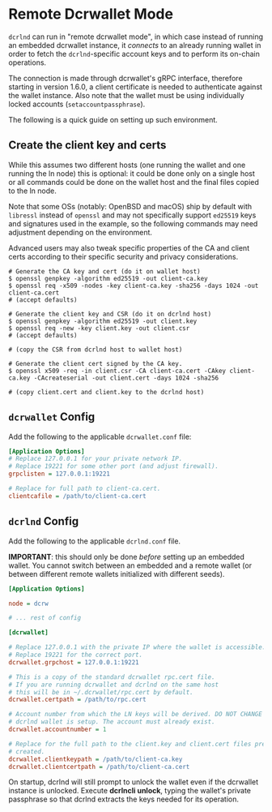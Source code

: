 # Remote Dcrwallet Mode

`dcrlnd` can run in "remote dcrwallet mode", in which case instead of running an
embedded dcrwallet instance, it _connects_ to an already running wallet in order
to fetch the `dcrlnd`-specific account keys and to perform its on-chain operations.

The connection is made through dcrwallet's gRPC interface, therefore starting in
version 1.6.0, a client certificate is needed to authenticate against the
wallet instance. Also note that the wallet must be using individually locked
accounts (`setaccountpassphrase`).

The following is a quick guide on setting up such environment.

## Create the client key and certs

While this assumes two different hosts (one running the wallet and one running
the ln node) this is optional: it could be done only on a single host or all
commands could be done on the wallet host and the final files copied to the ln
node.

Note that some OSs (notably: OpenBSD and macOS) ship by default with `libressl`
instead of `openssl` and may not specifically support `ed25519` keys and
signatures used in the example, so the following commands may need adjustment
depending on the environment.

Advanced users may also tweak specific properties of the CA and client certs
according to their specific security and privacy considerations.

```shell
# Generate the CA key and cert (do it on wallet host)
$ openssl genpkey -algorithm ed25519 -out client-ca.key
$ openssl req -x509 -nodes -key client-ca.key -sha256 -days 1024 -out client-ca.cert
# (accept defaults)

# Generate the client key and CSR (do it on dcrlnd host)
$ openssl genpkey -algorithm ed25519 -out client.key
$ openssl req -new -key client.key -out client.csr
# (accept defaults)

# (copy the CSR from dcrlnd host to wallet host)

# Generate the client cert signed by the CA key.
$ openssl x509 -req -in client.csr -CA client-ca.cert -CAkey client-ca.key -CAcreateserial -out client.cert -days 1024 -sha256

# (copy client.cert and client.key to the dcrlnd host)
```

## `dcrwallet` Config

Add the following to the applicable `dcrwallet.conf` file:

```ini
[Application Options]
# Replace 127.0.0.1 for your private network IP.
# Replace 19221 for some other port (and adjust firewall).
grpclisten = 127.0.0.1:19221

# Replace for full path to client-ca.cert.
clientcafile = /path/to/client-ca.cert

```

## `dcrlnd` Config

Add the following to the applicable `dcrlnd.conf` file.

**IMPORTANT**: this should only be done _before_ setting up an embedded wallet.
You cannot switch between an embedded and a remote wallet (or between different
remote wallets initialized with different seeds).

```ini
[Application Options]

node = dcrw

# ... rest of config

[dcrwallet]

# Replace 127.0.0.1 with the private IP where the wallet is accessible.
# Replace 19221 for the correct port.
dcrwallet.grpchost = 127.0.0.1:19221

# This is a copy of the standard dcrwallet rpc.cert file.
# If you are running dcrwallet and dcrlnd on the same host
# this will be in ~/.dcrwallet/rpc.cert by default.
dcrwallet.certpath = /path/to/rpc.cert

# Account number from which the LN keys will be derived. DO NOT CHANGE after the
# dcrlnd wallet is setup. The account must already exist.
dcrwallet.accountnumber = 1

# Replace for the full path to the client.key and client.cert files previously
# created.
dcrwallet.clientkeypath = /path/to/client-ca.key
dcrwallet.clientcertpath = /path/to/client-ca.cert
```
On startup, dcrlnd will still prompt to unlock the wallet even if the dcrwallet instance is unlocked.
Execute **dcrlncli unlock**, typing the wallet's private passphrase so that dcrlnd extracts the keys needed for its operation.

